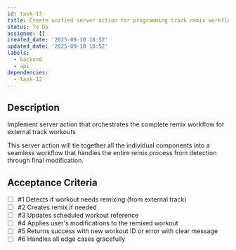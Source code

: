 ```yaml
---
id: task-13
title: Create unified server action for programming track remix workflow
status: To Do
assignee: []
created_date: '2025-09-10 18:52'
updated_date: '2025-09-10 18:52'
labels:
  - backend
  - api
dependencies:
  - task-12
---
```


## Description

Implement server action that orchestrates the complete remix workflow for external track workouts

This server action will tie together all the individual components into a seamless workflow that handles the entire remix process from detection through final modification.

## Acceptance Criteria
<!-- AC:BEGIN -->
- [ ] #1 Detects if workout needs remixing (from external track)
- [ ] #2 Creates remix if needed
- [ ] #3 Updates scheduled workout reference
- [ ] #4 Applies user's modifications to the remixed workout
- [ ] #5 Returns success with new workout ID or error with clear message
- [ ] #6 Handles all edge cases gracefully
<!-- AC:END -->
